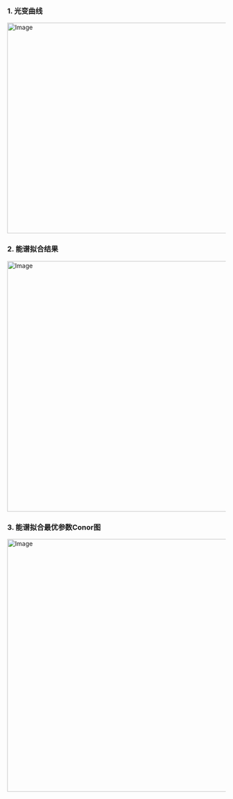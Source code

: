 ### 1. 光变曲线

<img width="674" height="485" alt="Image" src="https://github.com/user-attachments/assets/a5afce21-d7d6-4123-b9f2-22aa3661e043" />

### 2. 能谱拟合结果

<img width="605" height="577" alt="Image" src="https://github.com/user-attachments/assets/4c6d53cc-fbb2-4d4a-a058-8734dff9c2eb" />

### 3. 能谱拟合最优参数Conor图

<img width="592" height="582" alt="Image" src="https://github.com/user-attachments/assets/fd82f486-76ac-45f0-82c8-2f70f9f6ae23" />
